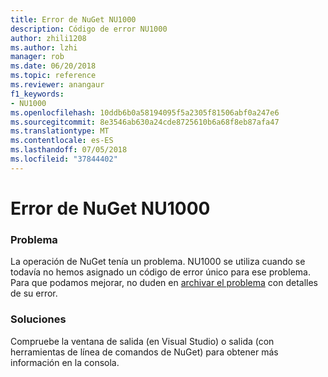 ```yaml
---
title: Error de NuGet NU1000
description: Código de error NU1000
author: zhili1208
ms.author: lzhi
manager: rob
ms.date: 06/20/2018
ms.topic: reference
ms.reviewer: anangaur
f1_keywords:
- NU1000
ms.openlocfilehash: 10ddb6b0a58194095f5a2305f81506abf0a247e6
ms.sourcegitcommit: 8e3546ab630a24cde8725610b6a68f8eb87afa47
ms.translationtype: MT
ms.contentlocale: es-ES
ms.lasthandoff: 07/05/2018
ms.locfileid: "37844402"
---
```

# <a name="nuget-error-nu1000"></a>Error de NuGet NU1000

### <a name="issue"></a>Problema
La operación de NuGet tenía un problema. NU1000 se utiliza cuando se todavía no hemos asignado un código de error único para ese problema. Para que podamos mejorar, no duden en [archivar el problema](https://github.com/nuget/home/issues) con detalles de su error.

### <a name="solution"></a>Soluciones
Compruebe la ventana de salida (en Visual Studio) o salida (con herramientas de línea de comandos de NuGet) para obtener más información en la consola.
